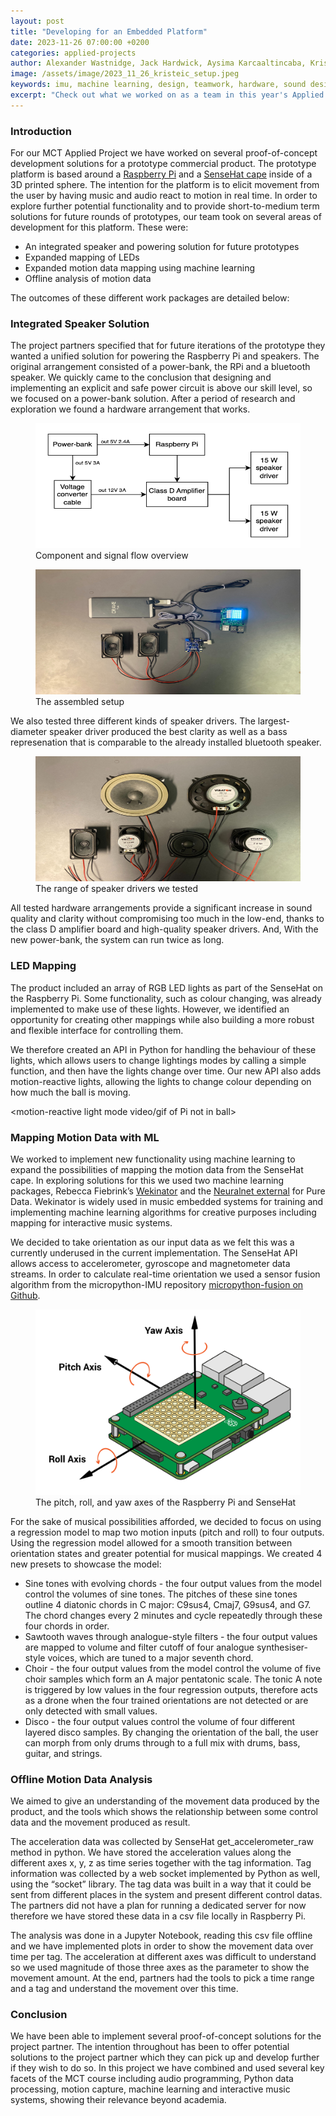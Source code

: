 ```yaml
---
layout: post
title: "Developing for an Embedded Platform"
date: 2023-11-26 07:00:00 +0200
categories: applied-projects
author: Alexander Wastnidge, Jack Hardwick, Aysima Karcaaltincaba, Kristian Eicke, Nino Jakeli
image: /assets/image/2023_11_26_kristeic_setup.jpeg
keywords: imu, machine learning, design, teamwork, hardware, sound design
excerpt: "Check out what we worked on as a team in this year's Applied Project."
---
```



### Introduction 

For our MCT Applied Project we have worked on several proof-of-concept development solutions for a prototype commercial product. The prototype platform is based around a [Raspberry Pi](https://www.raspberrypi.com) and a [SenseHat cape](https://www.raspberrypi.com/products/sense-hat/) inside of a 3D printed sphere. The intention for the platform is to elicit movement from the user by having music and audio react to motion in real time. In order to explore further potential functionality and to provide short-to-medium term solutions for future rounds of prototypes, our team took on several areas of development for this platform. These were:

- An integrated speaker and powering solution for future prototypes
- Expanded mapping of LEDs
- Expanded motion data mapping using machine learning
- Offline analysis of motion data

The outcomes of these different work packages are detailed below:

### Integrated Speaker Solution

The project partners specified that for future iterations of the prototype they wanted a unified solution for powering the Raspberry Pi and speakers. The original arrangement consisted of a power-bank, the RPi and a bluetooth speaker. We quickly came to the conclusion that designing and implementing an explicit and safe power circuit is above our skill level, so we focused on a power-bank solution. After a period of research and exploration we found a hardware arrangement that works.

<figure>
  <img src="/assets/image/2023_11_26_kristeic_components.png"
  height="200"
  width="1000">
  <figcaption>
    <span class="caption">Component and signal flow overview</span>
  </figcaption>
</figure>

<figure>
  <img src="/assets/image/2023_11_26_kristeic_setup.jpeg"
  height="200"
  width="1000">
  <figcaption>
    <span class="caption">The assembled setup</span>
  </figcaption>
</figure>

We also tested three different kinds of speaker drivers. The largest-diameter speaker driver produced the best clarity as well as a bass represenation that is comparable to the already installed bluetooth speaker.

<figure>
  <img src="/assets/image/2023_11_26_kristeic_speaker_drivers.jpeg"
  height="200"
  width="1000">
  <figcaption>
    <span class="caption">The range of speaker drivers we tested</span>
  </figcaption>
</figure>

All tested hardware arrangements provide a significant increase in sound quality and clarity without compromising too much in the low-end, thanks to the class D amplifier board and high-quality speaker drivers. And, With the new power-bank, the system can run twice as long. 


### LED Mapping

The product included an array of RGB LED lights as part of the SenseHat on the Raspberry Pi. Some functionality, such as colour changing, was already implemented to make use of these lights. However, we identified an opportunity for creating other mappings while also building a more robust and flexible interface for controlling them.

We therefore created an API in Python for handling the behaviour of these lights, which allows users to change lightings modes by calling a simple function, and then have the lights change over time. Our new API also adds motion-reactive lights, allowing the lights to change colour depending on how much the ball is moving.

<motion-reactive light mode video/gif of Pi not in ball>

### Mapping Motion Data with ML

We worked to implement new functionality using machine learning to expand the possibilities of mapping the motion data from the SenseHat cape. In exploring solutions for this we used two machine learning packages, Rebecca Fiebrink’s [Wekinator](http://www.wekinator.org) and the [Neuralnet external](https://github.com/alexdrymonitis/neuralnet) for Pure Data. Wekinator is widely used in music embedded systems for training and implementing machine learning algorithms for creative purposes including mapping for interactive music systems.

We decided to take orientation as our input data as we felt this was a currently underused in the current implementation. The SenseHat API allows access to accelerometer, gyroscope and magnetometer data streams. In order to calculate real-time orientation we used a sensor fusion algorithm from the micropython-IMU repository [micropython-fusion on Github](https://github.com/micropython-IMU/micropython-fusion). 

<figure>
  <img src="assets/image/2023_11_26_jackeh_sensehat_orientation.png"/>
  <figcaption>The pitch, roll, and yaw axes of the Raspberry Pi and SenseHat</figcaption>
</figure>

For the sake of musical possibilities afforded, we decided to focus on using a regression model to map two motion inputs (pitch and roll) to four outputs. Using the regression model allowed for a smooth transition between orientation states and greater potential for musical mappings. We created 4 new presets to showcase the model:
- Sine tones with evolving chords - the four output values from the model control the volumes of sine tones. The pitches of these sine tones outline 4 diatonic chords in C major: C9sus4, Cmaj7, G9sus4, and G7. The chord changes every 2 minutes and cycle repeatedly through these four chords in order.
- Sawtooth waves through analogue-style filters - the four output values are mapped to volume and filter cutoff of four analogue synthesiser-style voices, which are tuned to a major seventh chord.
- Choir - the four output values from the model control the volume of five choir samples which form an A major pentatonic scale. The tonic A note is triggered by low values in the four regression outputs, therefore acts as a drone when the four trained orientations are not detected or are only detected with small values.
- Disco - the four output values control the volume of four different layered disco samples. By changing the orientation of the ball, the user can morph from only drums through to a full mix with drums, bass, guitar, and strings.

### Offline Motion Data Analysis

We aimed to give an understanding of the movement data produced by the product, and the tools which shows the relationship between some control data and the movement produced as result. 

The acceleration data was collected by SenseHat get_accelerometer_raw method in python. We have stored the acceleration values along the different axes x, y, z as time series together with the tag information. Tag information was collected by a web socket implemented by Python as well, using the “socket” library. The tag data was built in a way that it could be sent from different places in the system and present different control datas. The partners did not have a plan for running a dedicated server for now therefore we have stored these data in a csv file locally in Raspberry Pi. 

The analysis was done in a Jupyter Notebook, reading this csv file offline and we have implemented plots in order to show the movement data over time per tag. The acceleration at different axes was difficult to understand so we used magnitude of those three axes as the parameter to show the movement amount. At the end, partners had the tools to pick a time range and a tag and understand the movement over this time.


### Conclusion

We have been able to implement several proof-of-concept solutions for the project partner.  The intention throughout has been to offer potential solutions to the project partner which they can pick up and develop further if they wish to do so.  In this project we have combined and used several key facets of the MCT course including audio programming, Python data processing, motion capture, machine learning and interactive music systems, showing their relevance beyond academia.
